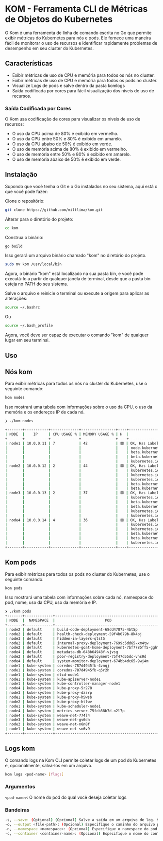 

# KOM - Ferramenta CLI de Métricas de Objetos do Kubernetes

O Kom é uma ferramenta de linha de comando escrita no Go que permite exibir métricas do Kubernetes para nós e pods. Ele fornece uma maneira fácil de monitorar o uso de recursos e identificar rapidamente problemas de desempenho em seu cluster do Kubernetes.

## Características

- Exibir métricas de uso de CPU e memória para todos os nós no cluster.
- Exibir métricas de uso de CPU e memória para todos os pods no cluster.
- Visualize Logs de pods e salve dentro da pasta komlogs
- Saída codificada por cores para fácil visualização dos níveis de uso de recursos.

### Saída Codificada por Cores

O Kom usa codificação de cores para visualizar os níveis de uso de recursos:

- O uso da CPU acima de 80% é exibido em vermelho.
- O uso da CPU entre 50% e 80% é exibido em amarelo.
- O uso da CPU abaixo de 50% é exibido em verde.
- O uso de memória acima de 80% é exibido em vermelho.
- O uso de memória entre 50% e 80% é exibido em amarelo.
- O uso de memória abaixo de 50% é exibido em verde.

## Instalação

Supondo que você tenha o Git e o Go instalados no seu sistema, aqui está o que você pode fazer:

Clone o repositório:

```bash
git clone https://github.com/miltlima/kom.git
```

Alterar para o diretório do projeto:

```bash
cd kom
```

Construa o binário:

```bash
go build
```

Isso gerará um arquivo binário chamado "kom" no diretório do projeto.

```bash
sudo mv kom /usr/local/bin
```

Agora, o binário "kom" está localizado na sua pasta bin, e você pode executá-lo a partir de qualquer janela de terminal, desde que a pasta bin esteja no PATH do seu sistema.

Salve o arquivo e reinicie o terminal ou execute a origem para aplicar as alterações:

```bash
source ~/.bashrc
```

Ou

```bash
source ~/.bash_profile
```

Agora, você deve ser capaz de executar o comando "kom" de qualquer lugar em seu terminal.


## Uso


## Nós kom

Para exibir métricas para todos os nós no cluster do Kubernetes, use o seguinte comando:

```bash
kom nodes
```

Isso mostrará uma tabela com informações sobre o uso da CPU, o uso da memória e os endereços IP de cada nó.

```bash
❯ ./kom nodes

+-------+-----------+-------------+----------------+----+-----------------------------------------------------------+
| NODE  |    IP     | CPU USAGE % | MEMORY USAGE % | H  |                      STATUS - LABELS                      |
+-------+-----------+-------------+----------------+----+-----------------------------------------------------------+
| node1 | 10.0.0.11 | 7           | 42             | 🟩 | OK, Has Labels: node-role.kubernetes.io/control-plane=,   |
|       |           |             |                |    | node.kubernetes.io/exclude-from-external-load-balancers=, |
|       |           |             |                |    | beta.kubernetes.io/arch=arm64,                            |
|       |           |             |                |    | beta.kubernetes.io/os=linux, kubernetes.io/arch=arm64,    |
|       |           |             |                |    | kubernetes.io/hostname=node1, kubernetes.io/os=linux      |
| node2 | 10.0.0.12 | 2           | 44             | 🟩 | OK, Has Labels:                                           |
|       |           |             |                |    | kubernetes.io/arch=arm64,                                 |
|       |           |             |                |    | kubernetes.io/hostname=node2,                             |
|       |           |             |                |    | kubernetes.io/os=linux,                                   |
|       |           |             |                |    | beta.kubernetes.io/arch=arm64,                            |
|       |           |             |                |    | beta.kubernetes.io/os=linux                               |
| node3 | 10.0.0.13 | 2           | 37             | 🟩 | OK, Has Labels:                                           |
|       |           |             |                |    | kubernetes.io/os=linux,                                   |
|       |           |             |                |    | beta.kubernetes.io/arch=arm64,                            |
|       |           |             |                |    | beta.kubernetes.io/os=linux,                              |
|       |           |             |                |    | kubernetes.io/arch=arm64,                                 |
|       |           |             |                |    | kubernetes.io/hostname=node3                              |
| node4 | 10.0.0.14 | 4           | 36             | 🟩 | OK, Has Labels:                                           |
|       |           |             |                |    | kubernetes.io/hostname=node4,                             |
|       |           |             |                |    | kubernetes.io/os=linux,                                   |
|       |           |             |                |    | beta.kubernetes.io/arch=arm64,                            |
|       |           |             |                |    | beta.kubernetes.io/os=linux,                              |
|       |           |             |                |    | kubernetes.io/arch=arm64                                  |
+-------+-----------+-------------+----------------+----+-----------------------------------------------------------+

```

## Kom pods

Para exibir métricas para todos os pods no cluster do Kubernetes, use o seguinte comando:

```bash
kom pods
```

Isso mostrará uma tabela com informações sobre cada nó, namespace do pod, nome, uso da CPU, uso da memória e IP.

```bash
❯ ./kom pods
+-------+-------------+--------------------------------------------------+-----------+-------------+----------------+----+
| NODE  |  NAMESPACE  |                       POD                        |  POD IP   | CPU USAGE % | MEMORY USAGE % | H  |
+-------+-------------+--------------------------------------------------+-----------+-------------+----------------+----+
| node2 | default     | build-code-deployment-68dd47875-4bt5p            | 10.36.0.1 | 0           | 0              | 🟩 |
| node2 | default     | health-check-deployment-59f4b679b-8k4pj          | 10.36.0.5 | 0           | 0              | 🟩 |
| node3 | default     | hidden-in-layers-qtst5                           | 10.44.0.1 | 0           | 0              | 🟩 |
| node2 | default     | internal-proxy-deployment-7699c5dd65-xm4tw       | 10.36.0.3 | 0           | 0              | 🟩 |
| node2 | default     | kubernetes-goat-home-deployment-7bf7785ff5-gghts | 10.36.0.2 | 0           | 0              | 🟩 |
| node4 | default     | metadata-db-648b64948f-vjvsg                     | 10.42.0.1 | 0           | 0              | 🟩 |
| node2 | default     | poor-registry-deployment-75f47d55dc-vhs9d        | 10.36.0.4 | 0           | 0              | 🟩 |
| node4 | default     | system-monitor-deployment-674bb4dc65-9wj4m       | 10.42.0.3 | 0           | 0              | 🟩 |
| node1 | kube-system | coredns-787d4945fb-4vnqj                         | 10.32.0.3 | 0           | 0              | 🟩 |
| node1 | kube-system | coredns-787d4945fb-q5r2h                         | 10.32.0.2 | 0           | 0              | 🟩 |
| node1 | kube-system | etcd-node1                                       | 10.0.0.11 | 1           | 1              | 🟩 |
| node1 | kube-system | kube-apiserver-node1                             | 10.0.0.11 | 3           | 8              | 🟩 |
| node1 | kube-system | kube-controller-manager-node1                    | 10.0.0.11 | 0           | 0              | 🟩 |
| node4 | kube-system | kube-proxy-5r278                                 | 10.0.0.14 | 0           | 0              | 🟩 |
| node3 | kube-system | kube-proxy-dzzrp                                 | 10.0.0.13 | 0           | 0              | 🟩 |
| node1 | kube-system | kube-proxy-h5wsb                                 | 10.0.0.11 | 0           | 0              | 🟩 |
| node2 | kube-system | kube-proxy-htlwv                                 | 10.0.0.12 | 0           | 0              | 🟩 |
| node1 | kube-system | kube-scheduler-node1                             | 10.0.0.11 | 0           | 0              | 🟩 |
| node4 | kube-system | metrics-server-75fcb88b7d-n2l7p                  | 10.0.0.14 | 0           | 0              | 🟩 |
| node4 | kube-system | weave-net-774l4                                  | 10.0.0.14 | 0           | 0              | 🟩 |
| node3 | kube-system | weave-net-gv6dn                                  | 10.0.0.13 | 0           | 0              | 🟩 |
| node2 | kube-system | weave-net-n6n8f                                  | 10.0.0.12 | 0           | 0              | 🟩 |
| node1 | kube-system | weave-net-sn6v9                                  | 10.0.0.11 | 0           | 0              | 🟩 |
+-------+-------------+--------------------------------------------------+-----------+-------------+----------------+----+
```

## Logs kom

O comando logs na Kom CLI permite coletar logs de um pod do Kubernetes e, opcionalmente, salvá-los em um arquivo.

```bash
kom logs <pod-name> [flags]
```

### Argumentos

`<pod-name>`: O nome do pod do qual você deseja coletar logs.

### Bandeiras

```bash
-s, --save: (Optional) (Opcional) Salve a saída em um arquivo de log. Se este sinalizador não for fornecido, os logs serão exibidos no terminal.
-o, --output <file-path>: (Opcional) Especifique o caminho do arquivo para salvar os logs. O padrão é output.log na pasta komlogs.
-n, --namespace <namespace>: (Opcional) Especifique o namespace do pod. O padrão é o padrão.
-c, --container <container-name>: (Opcional) Especifique o nome do contêiner no pod. Se não for fornecido, os logs serão coletados do primeiro contêiner do pod.
```
